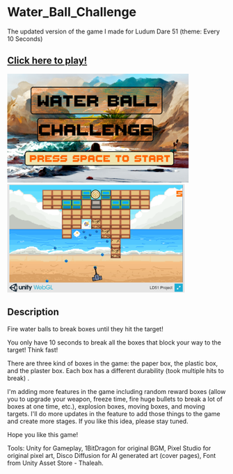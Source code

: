 # Water_Ball_Challenge
The updated version of the game I made for Ludum Dare 51 (theme: Every 10 Seconds)

## [Click here to play!](https://thanks4allthefish.itch.io/water-ball-challenge)

<img src="https://github.com/Allthefish42/Water_Ball_Challenge/blob/main/IMG/Open_Background.png" wideth="45" height="250" alt= "Open_Background"><img src="https://github.com/Allthefish42/Water_Ball_Challenge/blob/main/IMG/Capture6.PNG" wideth="45" height="250" alt= "Open_Background">

## Description

Fire water balls to break boxes until they hit the target!

You only have 10 seconds to break all the boxes that block your way to the target!
Think fast!

There are three kind of boxes in the game: the paper box, the plastic box, and the plaster box. 
Each box has a different durability (took multiple hits to break) . 

I'm adding more features in the game including random reward boxes (allow you to upgrade your weapon, freeze time, fire huge bullets to break a lot of boxes at one time, etc.), explosion boxes, moving boxes, and moving targets.  I'll do more updates in the feature to add those things to the game and create more stages. If you like this idea, please stay tuned.

Hope you like this game!

Tools: Unity for Gameplay, 1BitDragon for original BGM, Pixel Studio for original pixel art, Disco Diffusion for AI generated art (cover pages), Font from Unity Asset Store -  Thaleah.
